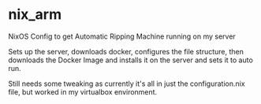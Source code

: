 # nix_arm
NixOS Config to get Automatic Ripping Machine running on my server

Sets up the server, downloads docker, configures the file structure, then downloads the Docker Image and installs it on the server and sets it to auto run.

Still needs some tweaking as currently it's all in just the configuration.nix file, but worked in my virtualbox environment.
